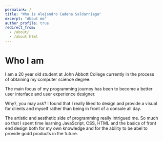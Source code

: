 ```yaml
---
permalink: /
title: "Who is Alejandro Cadena Saldarriaga"
excerpt: "About me"
author_profile: true
redirect_from: 
  - /about/
  - /about.html
---
```


# Who I am

I am a 20 year old student at John Abbott College currently in the process of obtaining my computer science degree.

The main focus of my programming journey has been to become a better user interface and user experience designer.

Why?, you may ask? I found that I really liked to design and provide a visual for clients and myself rather than being in front of a console all day.

The artistic and aesthetic side of programming really intrigued me. So much so that I spent time learning JavaScript, CSS, HTML and the basics of front end design both for my own knowledge and for the ability to be abel to provide godd products in the future.